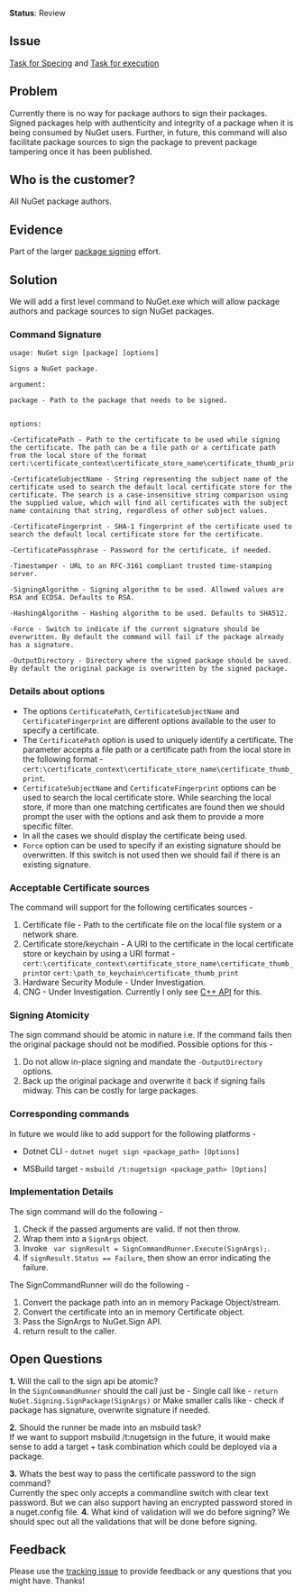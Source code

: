 **Status**: Review

## Issue
[Task for Specing](https://github.com/nuget/home/issues/5907) and [Task for execution](https://github.com/nuget/home/issues/5904)

## Problem
Currently there is no way for package authors to sign their packages. Signed packages help with authenticity and integrity of a package when it is being consumed by NuGet users. Further, in future, this command will also facilitate package sources to sign the package to prevent package tampering once it has been published.

## Who is the customer?
All NuGet package authors.

## Evidence
Part of the larger [package signing](https://github.com/NuGet/Home/wiki/Author-Package-Signing) effort.

##  Solution
We will add a first level command to NuGet.exe which will allow package authors and package sources to sign NuGet packages.

### Command Signature 
```
usage: NuGet sign [package] [options]

Signs a NuGet package.

argument:

package - Path to the package that needs to be signed.


options:

-CertificatePath - Path to the certificate to be used while signing the certificate. The path can be a file path or a certificate path from the local store of the format cert:\certificate_context\certificate_store_name\certificate_thumb_print.

-CertificateSubjectName - String representing the subject name of the certificate used to search the default local certificate store for the certificate. The search is a case-insensitive string comparison using the supplied value, which will find all certificates with the subject name containing that string, regardless of other subject values.

-CertificateFingerprint - SHA-1 fingerprint of the certificate used to search the default local certificate store for the certificate.

-CertificatePassphrase - Password for the certificate, if needed.

-Timestamper - URL to an RFC-3161 compliant trusted time-stamping server.

-SigningAlgorithm - Signing algorithm to be used. Allowed values are RSA and ECDSA. Defaults to RSA.

-HashingAlgorithm - Hashing algorithm to be used. Defaults to SHA512.

-Force - Switch to indicate if the current signature should be overwritten. By default the command will fail if the package already has a signature.

-OutputDirectory - Directory where the signed package should be saved. By default the original package is overwritten by the signed package.
```

### Details about options
* The options `CertificatePath`, `CertificateSubjectName` and `CertificateFingerprint` are different options available to the user to specify a certificate.
* The `CertificatePath` option is used to uniquely identify a certificate. The parameter accepts a file path or a certificate path from the local store in the following format - `cert:\certificate_context\certificate_store_name\certificate_thumb_print`.
* `CertificateSubjectName` and `CertificateFingerprint` options can be used to search the local certificate store. While searching the local store, if more than one matching certificates are found then we should prompt the user with the options and ask them to provide a more specific filter. 
* In all the cases we should display the certificate being used.  
* `Force` option can be used to specify if an existing signature should be overwritten. If this switch is not used then we should fail if there is an existing signature.

### Acceptable Certificate sources
The command will support for the following certificates sources - 
 1. Certificate file - Path to the certificate file on the local file system or a network share.
 2. Certificate store/keychain - A URI to the certificate in the local certificate store or keychain by using a URI format - `cert:\certificate_context\certificate_store_name\certificate_thumb_print`or `cert:\path_to_keychain\certificate_thumb_print`
 3. Hardware Security Module - Under Investigation.
 4. CNG - Under Investigation. Currently I only see [C++ API](https://msdn.microsoft.com/en-us/library/windows/desktop/aa376210) for this. 

### Signing Atomicity
The sign command should be atomic in nature i.e. If the command fails then the original package should not be modified. Possible options for this - 
 1. Do not allow in-place signing and mandate the `-OutputDirectory` options. 
 2. Back up the original package and overwrite it back if signing fails midway. This can be costly for large packages.

### Corresponding commands

In future we would like to add support for the following platforms - 

* Dotnet CLI - `dotnet nuget sign <package_path> [Options]`

* MSBuild target - `msbuild /t:nugetsign <package_path> [Options]`

### Implementation Details
The sign command will do the following - 
 1. Check if the passed arguments are valid. If not then throw.
 2. Wrap them into a `SignArgs` object.
 3. Invoke ` var signResult = SignCommandRunner.Execute(SignArgs);`.
 4. If `signResult.Status == Failure`, then  show an error indicating the failure.

The SignCommandRunner will do the following - 
 1. Convert the package path into an in memory Package Object/stream.
 2. Convert the certificate into an in memory Certificate object.
 3. Pass the SignArgs to NuGet.Sign API.
 4. return result to the caller.

## Open Questions 
 **1.** Will the call to the sign api be atomic?  
    In the `SignCommandRunner` should the call just be - 
    Single call like - `return NuGet.Signing.SignPackage(SignArgs)`
    or
    Make smaller calls like - check if package has signature, overwrite signature if needed.
 
 **2.** Should the runner be made into an msbuild task?  
    If we want to support msbuild /t:nugetsign in the future, it would make sense to add a target + task combination which 
    could be deployed via a package.

 **3.** Whats the best way to pass the certificate password to the sign command?  
    Currently the spec only accepts a commandline switch with clear text password. But we can also support having an 
    encrypted password stored in a nuget.config file.
 **4.** What kind of validation will we do before signing?
    We should spec out all the validations that will be done before signing.
   
## Feedback
Please use the [tracking issue](https://github.com/NuGet/Home/issues/5907) to provide feedback or any questions that you might have. Thanks!